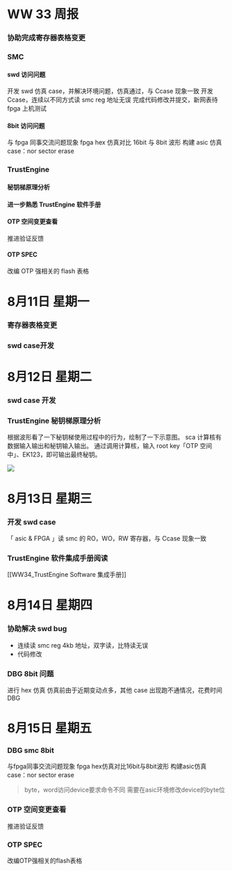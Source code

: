# WW 33 周报

### 协助完成寄存器表格变更

### SMC

#### swd 访问问题

开发 swd 仿真 case，并解决环境问题，仿真通过，与 Ccase 现象一致
开发 Ccase，连续以不同方式读 smc reg 地址无误
完成代码修改并提交，新网表待 fpga 上机测试

#### 8bit 访问问题

与 fpga 同事交流问题现象
fpga hex 仿真对比 16bit 与 8bit 波形
构建 asic 仿真 case：nor sector erase

### TrustEngine

#### 秘钥梯原理分析

#### 进一步熟悉 TrustEngine 软件手册

#### OTP 空间变更查看

推进验证反馈

#### OTP SPEC

改编 OTP 强相关的 flash 表格


# 8月11日 星期一


### 寄存器表格变更
### swd case开发

# 8月12日 星期二


### swd case 开发

### TrustEngine 秘钥梯原理分析

根据波形看了一下秘钥梯使用过程中的行为，绘制了一下示意图。
sca 计算核有数据输入输出和秘钥输入输出。
通过调用计算核，输入 root key「OTP 空间中」、EK123，即可输出最终秘钥。

![](https://lincx-img.oss-cn-shanghai.aliyuncs.com/img/Snipaste_2025-08-12_16-38-52.png)


# 8月13日 星期三


### 开发 swd case

「 asic & FPGA 」读 smc 的 RO，WO，RW 寄存器，与 Ccase 现象一致

### TrustEngine 软件集成手册阅读

[[WW34_TrustEngine Software 集成手册]]


# 8月14日 星期四


### 协助解决 swd bug

- 连续读 smc reg 4kb 地址，双字读，比特读无误
- 代码修改

### DBG 8bit 问题

进行 hex 仿真
仿真前由于近期变动点多，其他 case 出现跑不通情况，花费时间 DBG


# 8月15日 星期五


### DBG smc 8bit

与fpga同事交流问题现象
fpga hex仿真对比16bit与8bit波形
构建asic仿真case：nor sector erase

> byte，word访问device要求命令不同
> 需要在asic环境修改device的byte位

### OTP 空间变更查看

推进验证反馈

### OTP SPEC

改编OTP强相关的flash表格

